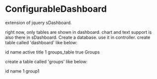 # ConfigurableDashboard
extension of jquery sDashboard.

right now, only tables are shown in dashboard. chart and text support is also there in sDashboard.
Create a database. use it in controller. create table called 'dashboard' like below:

id		name			active		title
1		groups_table	true		Groups

create a table called 'groups' like below:

id	name
1	group1
